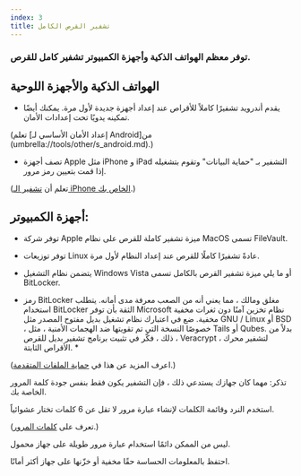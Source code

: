 ```yaml
---
index: 3
title: تشفير القرص الكامل
---
```

### توفر معظم الهواتف الذكية وأجهزة الكمبيوتر تشفير كامل للقرص.

## الهواتف الذكية والأجهزة اللوحية

* يقدم أندرويد تشفيرًا كاملاً للأقراص عند إعداد أجهزة جديدة لأول مرة. يمكنك أيضًا تمكينه يدويًا تحت إعدادات الأمان.

(تعلم [إعداد الأمان الأساسي لـ Android]من (umbrella://tools/other/s_android.md).)

* تصف أجهزة Apple مثل iPhone و iPad التشفير بـ "حماية البيانات" وتقوم بتشغيله إذا قمت بتعيين رمز مرور.

(تعلم أن [تشفير الـ iPhone الخاص بك](umbrella://tools/encryption/s_encrypt-your-iphone.md).)

## أجهزة الكمبيوتر:

* توفر شركة Apple ميزة تشفير كاملة للقرص على نظام MacOS تسمى FileVault.
* توفر توزيعات Linux عادةً تشفيرًا كاملًا للقرص عند إعداد النظام لأول مرة.
* يتضمن نظام التشغيل Windows Vista أو ما يلي ميزة تشفير القرص بالكامل تسمى BitLocker.

* رمز BitLocker مغلق ومالك ، مما يعني أنه من الصعب معرفة مدى أمانه. يتطلب استخدام BitLocker الثقة بأن توفر Microsoft نظام تخزين آمنًا دون ثغرات مخفية مخفية. ضع في اعتبارك نظام تشغيل بديل مفتوح المصدر مثل GNU / Linux أو BSD ، خصوصًا النسخة التي تم تقويتها ضد الهجمات الأمنية ، مثل Tails أو Qubes. بدلاً من ذلك ، فكّر في تثبيت برنامج تشفير بديل للقرص ، Veracrypt ، لتشفير محرك الأقراص الثابتة. *

(اعرف المزيد عن هذا في [حماية الملفات المتقدمة](umbrella://information/protecting-files/advanced).)

تذكر: مهما كان جهازك يستدعي ذلك ، فإن التشفير يكون فقط بنفس جودة كلمة المرور الخاصة بك.

استخدم النرد وقائمة الكلمات لإنشاء عبارة مرور لا تقل عن 6 كلمات تختار عشوائياً.

(تعرف على [كلمات المرور](umbrella://information/passwords).)

ليس من الممكن دائمًا استخدام عبارة مرور طويلة على جهاز محمول.

احتفظ بالمعلومات الحساسة حقًا مخفية أو خزّنها على جهاز أكثر أمانًا.